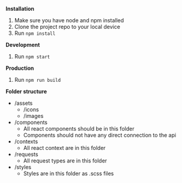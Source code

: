 **Installation**

1. Make sure you have node and npm installed
2. Clone the project repo to your local device
3. Run `npm install`


**Development**

1. Run `npm start`


**Production**

1. Run `npm run build`


**Folder structure**


- /assets
    - /icons
    - /images
- /components
    - All react components should be in this folder
    - Components should not have any direct connection to the api
- /contexts
    - All react context are in this folder
- /requests
    - All request types are in this folder
- /styles
    - Styles are in this folder as .scss files
     
